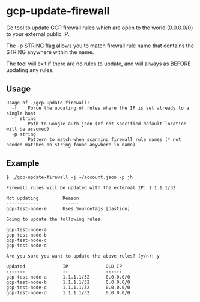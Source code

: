 # gcp-update-firewall
Go tool to update GCP firewall rules which are open to the world (0.0.0.0/0) to your external public IP.

The -p STRING flag allows you to match firewall rule name that contains the STRING anywhere within the name.

The tool will exit if there are no rules to update, and will always as BEFORE updating any rules.

## Usage

```
Usage of ./gcp-update-firewall:
  -f    Force the updating of rules where the IP is set already to a single host
  -j string
        Path to Google auth json (If not specified default location will be assumed)
  -p string
        Pattern to match when scanning firewall rule names (* not needed matches on string found anywhere in name)
```

## Example

```
$ ./gcp-update-firewall -j ~/account.json -p jh                                                                           
                                                                                                                                                              
Firewall rules will be updated with the external IP: 1.1.1.1/32                                                                                               
                                                                                                                                                              
Not updating         Reason                                                                                                                        
------------         ------                                                                                                                        
gcp-test-node-e      Uses SourceTags [bastion]

Going to update the following rules:

gcp-test-node-a
gcp-test-node-b
gcp-test-node-c
gcp-test-node-d

Are you sure you want to update the above rules? (y/n): y

Updated              IP              OLD IP
-------              --              ------
gcp-test-node-a      1.1.1.1/32      0.0.0.0/0
gcp-test-node-b      1.1.1.1/32      0.0.0.0/0
gcp-test-node-c      1.1.1.1/32      0.0.0.0/0
gcp-test-node-d      1.1.1.1/32      0.0.0.0/0
```
